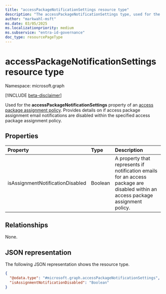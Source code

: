 ```yaml
---
title: "accessPackageNotificationSettings resource type"
description: "The accessPackageNotificationSettings type, used for the accessPackageNotificationSettings property of an access package assignment policy, provides details on if access package assignment emails are disabled for an access package assignment policy."
author: "markwahl-msft"
ms.date: 03/05/2025
ms.localizationpriority: medium
ms.subservice: "entra-id-governance"
doc_type: resourcePageType
---
```


# accessPackageNotificationSettings resource type

Namespace: microsoft.graph

[!INCLUDE [beta-disclaimer](../../includes/beta-disclaimer.md)]

Used for the **accessPackageNotificationSettings** property of an [access package assignment policy](accesspackageassignmentpolicy.md). Provides details on if access package assignment email notifications are disabled within the specified access package assignment policy.  

## Properties
|Property|Type|Description|
|:---|:---|:---|
|isAssignmentNotificationDisabled|Boolean|A property that represents if notification emails for an access package are disabled within an access package assignment policy.|

## Relationships
None.

## JSON representation
The following JSON representation shows the resource type.
<!-- {
  "blockType": "resource",
  "@odata.type": "microsoft.graph.accessPackageNotificationSettings"
}
-->
``` json
{
  "@odata.type": "#microsoft.graph.accessPackageNotificationSettings",
  "isAssignmentNotificationDisabled": "Boolean"
}
```

